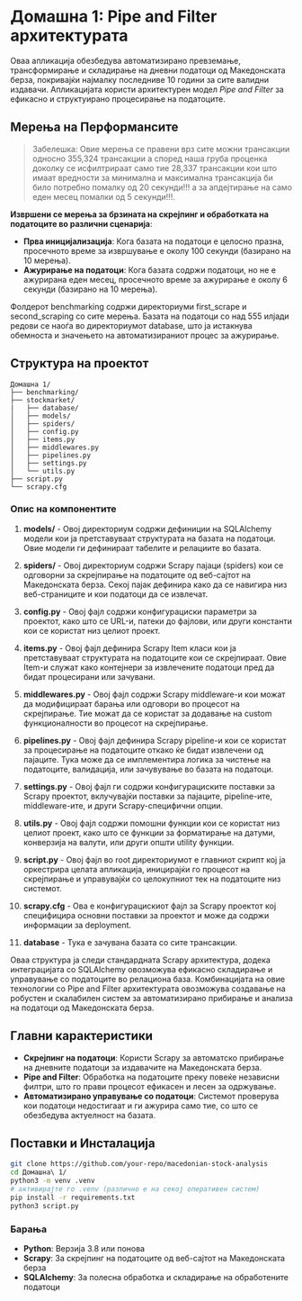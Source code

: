 # Домашна 1: Pipe and Filter архитектурата

Оваа апликација обезбедува автоматизирано превземање, трансформирање и складирање на дневни податоци од Македонската берза, покривајќи најмалку последниве 10 години за сите валидни издавачи. Апликацијата користи архитектурен модел *Pipe and Filter* за ефикасно и структуирано процесирање на податоците.

## Мерења на Перформансите

> Забелешка: Овие мерења се правени врз сите можни трансакции односно 355,324 трансакции а според наша груба проценка доколку се исфилтрираат само тие 28,337 трансакции кои што имаат вредности за минимална и максимална трансакција би било потребно помалку од 20 секунди!!! а за апдејтирање на само еден месец помалки од 5 секунди!!!.

**Извршени се мерења за брзината на скрејпинг и обработката на податоците во различни сценарија**:

- **Прва иницијализација**: Кога базата на податоци е целосно празна, просечното време за извршување е околу 100 секунди (базирано на 10 мерења).
- **Ажурирање на податоци**: Кога базата содржи податоци, но не е ажурирана еден месец, просечното време за ажурирање е околу 6 секунди (базирано на 10 мерења).

Фолдерот benchmarking содржи директориуми first_scrape и second_scraping со сите мерења. Базата на податоци со над 555 илјади редови се наоѓа во директориумот database, што ја истакнува обемноста и значењето на автоматизираниот процес за ажурирање.

## Структура на проектот

```
Домашна 1/
├── benchmarking/
├── stockmarket/
|   ├── database/
│   ├── models/
│   ├── spiders/
│   ├── config.py
│   ├── items.py
│   ├── middlewares.py
│   ├── pipelines.py
│   ├── settings.py
│   └── utils.py
├── script.py
└── scrapy.cfg
```

### Опис на компонентите

1. **models/** - Овој директориум содржи дефиниции на SQLAlchemy модели кои ја претставуваат структурата на базата на податоци. Овие модели ги дефинираат табелите и релациите во базата.

2. **spiders/** - Овој директориум содржи Scrapy пајаци (spiders) кои се одговорни за скрејпирање на податоците од веб-сајтот на Македонската берза. Секој пајак дефинира како да се навигира низ веб-страниците и кои податоци да се извлечат.

3. **config.py** - Овој фајл содржи конфигурациски параметри за проектот, како што се URL-и, патеки до фајлови, или други константи кои се користат низ целиот проект.

4. **items.py** - Овој фајл дефинира Scrapy Item класи кои ја претставуваат структурата на податоците кои се скрејпираат. Овие Item-и служат како контејнери за извлечените податоци пред да бидат процесирани или зачувани.

5. **middlewares.py** - Овој фајл содржи Scrapy middleware-и кои можат да модифицираат барања или одговори во процесот на скрејпирање. Тие можат да се користат за додавање на custom функционалности во процесот на скрејпирање.

6. **pipelines.py** - Овој фајл дефинира Scrapy pipeline-и кои се користат за процесирање на податоците откако ќе бидат извлечени од пајаците. Тука може да се имплементира логика за чистење на податоците, валидација, или зачувување во базата на податоци.

7. **settings.py** - Овој фајл ги содржи конфигурациските поставки за Scrapy проектот, вклучувајќи поставки за пајаците, pipeline-ите, middleware-ите, и други Scrapy-специфични опции.

8. **utils.py** - Овој фајл содржи помошни функции кои се користат низ целиот проект, како што се функции за форматирање на датуми, конверзија на валути, или други општи utility функции.

9. **script.py** - Овој фајл во root директориумот е главниот скрипт кој ја оркестрира целата апликација, иницирајќи го процесот на скрејпирање и управувајќи со целокупниот тек на податоците низ системот.

10. **scrapy.cfg** - Ова е конфигурацискиот фајл за Scrapy проектот кој специфицира основни поставки за проектот и може да содржи информации за deployment.

11.  **database** - Тука е зачувана базата со сите трансакции.

Оваа структура ја следи стандардната Scrapy архитектура, додека интеграцијата со SQLAlchemy овозможува ефикасно складирање и управување со податоците во релациона база. Комбинацијата на овие технологии со Pipe and Filter архитектурата овозможува создавање на робустен и скалабилен систем за автоматизирано прибирање и анализа на податоци од Македонската берза.

## Главни карактеристики

- **Скрејпинг на податоци**: Користи Scrapy за автоматско прибирање на дневните податоци за издавачите на Македонската берза.
- **Pipe and Filter**: Обработка на податоците преку повеќе независни филтри, што го прави процесот ефикасен и лесен за одржување.
- **Автоматизирано управување со податоци**: Системот проверува кои податоци недостигаат и ги ажурира само тие, со што се обезбедува актуелност на базата.

## Поставки и Инсталација

```bash
git clone https://github.com/your-repo/macedonian-stock-analysis
cd Домашна\ 1/
python3 -m venv .venv
# активирајте го .venv (различно е на секој оперативен систем)
pip install -r requirements.txt
python3 script.py
```

### Барања

- **Python**: Верзија 3.8 или понова
- **Scrapy**: За скрејпинг на податоците од веб-сајтот на Македонската берза
- **SQLAlchemy**: За полесна обработка и складирање на обработените податоци
